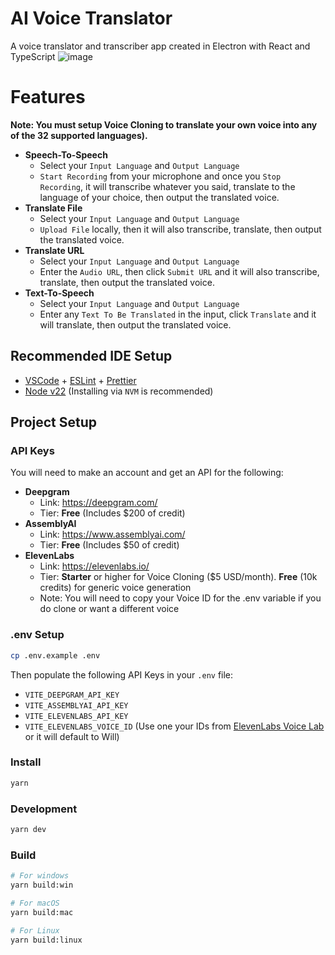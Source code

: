 # AI Voice Translator

A voice translator and transcriber app created in Electron with React and TypeScript
![image](https://github.com/user-attachments/assets/0cb9ff66-5071-4def-ac95-f9a412a9e8fb)

# Features

**Note: You must setup Voice Cloning to translate your own voice into any of the 32 supported languages).**

- **Speech-To-Speech**
  - Select your `Input Language` and `Output Language`
  - `Start Recording` from your microphone and once you `Stop Recording`, it will transcribe whatever you said, translate to the language of your choice, then output the translated voice.
- **Translate File**
  - Select your `Input Language` and `Output Language`
  - `Upload File` locally, then it will also transcribe, translate, then output the translated voice.
- **Translate URL**
  - Select your `Input Language` and `Output Language`
  - Enter the `Audio URL`, then click `Submit URL` and it will also transcribe, translate, then output the translated voice.
- **Text-To-Speech**
  - Select your `Input Language` and `Output Language`
  - Enter any `Text To Be Translated` in the input, click `Translate` and it will translate, then output the translated voice.

## Recommended IDE Setup

- [VSCode](https://code.visualstudio.com/) + [ESLint](https://marketplace.visualstudio.com/items?itemName=dbaeumer.vscode-eslint) + [Prettier](https://marketplace.visualstudio.com/items?itemName=esbenp.prettier-vscode)
- [Node v22](https://nodejs.org/en/download/package-manager) (Installing via `NVM` is recommended)

## Project Setup

### API Keys

You will need to make an account and get an API for the following:

- **Deepgram**
  - Link: https://deepgram.com/
  - Tier: **Free** (Includes $200 of credit)
- **AssemblyAI**
  - Link: https://www.assemblyai.com/
  - Tier: **Free** (Includes $50 of credit)
- **ElevenLabs**
  - Link: https://elevenlabs.io/
  - Tier: **Starter** or higher for Voice Cloning ($5 USD/month). **Free** (10k credits) for generic voice generation
  - Note: You will need to copy your Voice ID for the .env variable if you do clone or want a different voice

### .env Setup

```bash
cp .env.example .env
```

Then populate the following API Keys in your `.env` file:

- `VITE_DEEPGRAM_API_KEY`
- `VITE_ASSEMBLYAI_API_KEY`
- `VITE_ELEVENLABS_API_KEY`
- `VITE_ELEVENLABS_VOICE_ID` (Use one your IDs from [ElevenLabs Voice Lab](https://elevenlabs.io/app/voice-lab) or it will default to Will)

### Install

```bash
yarn
```

### Development

```bash
yarn dev
```

### Build

```bash
# For windows
yarn build:win

# For macOS
yarn build:mac

# For Linux
yarn build:linux
```
